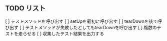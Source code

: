 TODO リスト
------------

[ ] テストメソッドを呼び出す
[ ] setUpを最初に呼び出す
[ ] tearDownを後で呼び出す
[ ] テストメソッドが失敗したとしてもtearDownを呼び出す
[ ] 複数のテストを走らせる
[ ] 収集したテスト結果を出力する
